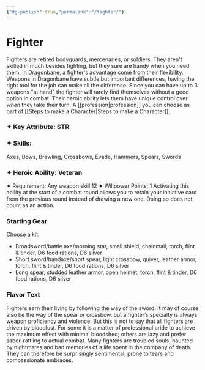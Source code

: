 ```yaml
---
{"dg-publish":true,"permalink":"/fighter/"}
---
```


# Fighter
Fighters are retired bodyguards, mercenaries, or soldiers. They aren't skilled in much besides fighting, but they sure are handy when you need them. In Dragonbane, a fighter's advantage come from their flexibility. Weapons in Dragonbane have subtle but important differences, having the right tool for the job can make all the difference. Since you can have up to 3 weapons "at hand" the fighter will rarely find themselves without a good option in combat. Their heroic ability lets them have unique control over *when* they take their turn.
A [[profession\|profession]] you can choose as part of [[Steps to make a Character\|Steps to make a Character]].

### ✦ Key Attribute: STR
### ✦ Skills: 
Axes, Bows, Brawling, Crossbows, Evade, Hammers, Spears, Swords
### ✦ Heroic Ability: Veteran
✦ Requirement: Any weapon skill 12
✦ Willpower Points: 1
Activating this ability at the start of a combat round allows
you to retain your initiative card from the previous round
instead of drawing a new one. Doing so does not count as
an action.

### Starting Gear
Choose a kit:
- Broadsword/battle axe/morning star, small shield, chainmail, torch, flint & tinder, D6 food rations, D6 silver
- Short sword/handaxe/short spear, light crossbow, quiver, leather armor, torch, flint & tinder, D6 food rations, D6 silver
 - Long spear, studded leather armor, open helmet, torch, flint & tinder, D6 food rations, D6 silver

### Flavor Text
Fighters earn their living by following the way of the sword.
It may of course also be the way of the spear or crossbow,
but a fighter’s specialty is always weapon proficiency and
violence. But this is not to say that all fighters are driven
by bloodlust. For some it is a matter of professional pride
to achieve the maximum effect with minimal bloodshed;
others are lazy and prefer saber-rattling to actual combat.
Many fighters are troubled souls, haunted by nightmares
and bad memories of a life spent in the company of death.
They can therefore be surprisingly sentimental, prone to
tears and compassionate embraces.